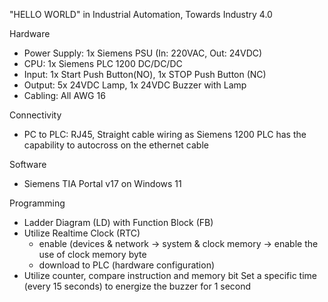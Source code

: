 "HELLO WORLD" in Industrial Automation, Towards Industry 4.0

Hardware
- Power Supply: 1x Siemens PSU (In: 220VAC, Out: 24VDC)
- CPU: 1x Siemens PLC 1200 DC/DC/DC
- Input: 1x Start Push Button(NO), 1x STOP Push Button (NC)
- Output: 5x 24VDC Lamp, 1x 24VDC Buzzer with Lamp
- Cabling: All AWG 16 

Connectivity
- PC to PLC: RJ45, Straight cable wiring
  as Siemens 1200 PLC has the capability to autocross on the ethernet cable

Software
- Siemens TIA Portal v17 on Windows 11

Programming
- Ladder Diagram (LD) with Function Block (FB)
- Utilize Realtime Clock (RTC)
  * enable (devices & network -> system & clock memory -> enable the use of clock memory byte
  * download to PLC (hardware configuration)
- Utilize counter, compare instruction and memory bit
  Set a specific time (every 15 seconds) to energize the buzzer for 1 second




